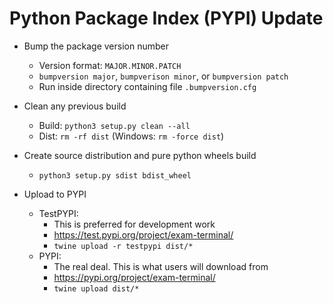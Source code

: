 # Python Package Index (PYPI) Update

- Bump the package version number
  - Version format: `MAJOR.MINOR.PATCH`
  - `bumpversion major`, `bumpverison minor`, or `bumpversion patch`
  - Run inside directory containing file `.bumpversion.cfg`

- Clean any previous build
  - Build: `python3 setup.py clean --all`
  - Dist: `rm -rf dist`  (Windows: `rm -force dist`)

- Create source distribution and pure python wheels build
  - `python3 setup.py sdist bdist_wheel`

- Upload to PYPI
  - TestPYPI:
    - This is preferred for development work 
    - https://test.pypi.org/project/exam-terminal/
    - `twine upload -r testpypi dist/*` 
  - PYPI: 
    - The real deal. This is what users will download from
    - https://pypi.org/project/exam-terminal/
    - `twine upload dist/*`





